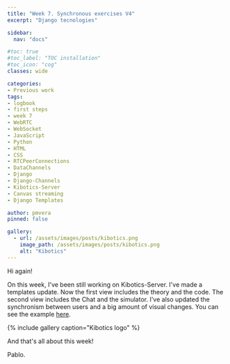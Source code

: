 ```yaml
---
title: "Week 7. Synchronous exercises V4"
excerpt: "Django tecnologies"

sidebar:
  nav: "docs"

#toc: true
#toc_label: "TOC installation"
#toc_icon: "cog"
classes: wide

categories:
- Previous work
tags:
- logbook
- first steps
- week 7
- WebRTC
- WebSocket
- JavaScript
- Python
- HTML
- CSS
- RTCPeerConnections
- DataChannels
- Django
- Django-Channels
- Kibotics-Server
- Canvas streaming
- Django Templates

author: pmvera
pinned: false

gallery:
  - url: /assets/images/posts/kibotics.png
    image_path: /assets/images/posts/kibotics.png
    alt: "Kibotics"
---
```


Hi again!

On this week, I've been still working on Kibotics-Server. I've made a templates update. Now the first view includes the 
theory and the code. The second view includes the Chat and the simulator. I've also updated the synchronism between 
users and a big amount of visual changes. You can see the example [here](https://youtu.be/B6TqOt_Jp-Y).

{% include gallery caption="Kibotics logo" %}

And that's all about this week!

Pablo.